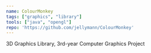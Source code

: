 ```yaml
---
name: ColourMonkey
tags: ["graphics", "library"]
tools: ["java", "opengl"]
repo: 'https://github.com/jellymann/ColourMonkey'
---
```

3D Graphics Library, 3rd-year Computer Graphics Project
